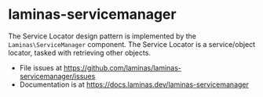 # laminas-servicemanager

The Service Locator design pattern is implemented by the `Laminas\ServiceManager`
component. The Service Locator is a service/object locator, tasked with
retrieving other objects.


- File issues at https://github.com/laminas/laminas-servicemanager/issues
- Documentation is at https://docs.laminas.dev/laminas-servicemanager
